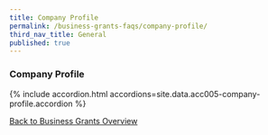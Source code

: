 ```yaml
---
title: Company Profile
permalink: /business-grants-faqs/company-profile/
third_nav_title: General
published: true
---
```


### Company Profile

{% include accordion.html accordions=site.data.acc005-company-profile.accordion %}

[Back to Business Grants Overview](/business-grants-portal/)
